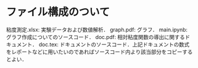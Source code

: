 # ファイル構成のついて
粘度測定.xlsx: 実験データおよび数値解析．
graph.pdf: グラフ．
main.ipynb: グラフ作成についてのソースコード．
doc.pdf: 相対粘度関数の導出に関するドキュメント．
doc.tex: ドキュメントのソースコード．上記ドキュメントの数式をレポートなどに用いたいのであればソースコード内より該当部分をコピーするとよい．
